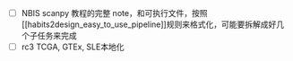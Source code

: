 - [ ] NBIS scanpy 教程的完整 note，和可执行文件，按照 [[habits2design_easy_to_use_pipeline]]规则来格式化，可能要拆解成好几个子任务来完成
- [ ] rc3 TCGA, GTEx, SLE本地化
